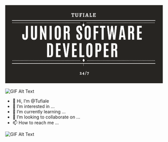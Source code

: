 <img src=header.png  >

![GIF Alt Text](https://media.giphy.com/media/XD9o33QG9BoMis7iM4/giphy.gif)



- 👋 Hi, I’m @Tufiale
- 👀 I’m interested in ...
- 🌱 I’m currently learning ...
- 💞️ I’m looking to collaborate on ...
- 📫 How to reach me ...


![GIF Alt Text](https://media.giphy.com/media/IRFQYGCokErS0/giphy.gif)


<!---
Tufiale/Tufiale is a ✨ special ✨ repository because its `README.md` (this file) appears on your GitHub profile.
You can click the Preview link to take a look at your changes.
--->
